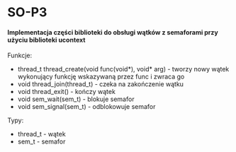 # SO-P3
#### Implementacja części biblioteki do obsługi wątków z semaforami przy użyciu biblioteki ucontext
Funkcje:
 - thread\_t thread\_create(void func(void\*), void\* arg) - tworzy nowy wątek wykonujący funkcję wskazywaną przez func i zwraca go
 - void thread\_join(thread\_t) - czeka na zakończenie wątku
 - void thread\_exit() - kończy wątek
 - void sem\_wait(sem\_t)  - blokuje semafor
 - void sem\_signal(sem\_t) - odblokowuje semafor
 
 Typy:
 - thread\_t - wątek
 - sem\_t - semafor
